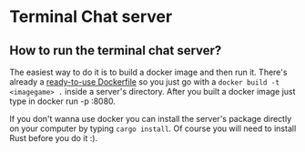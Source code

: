 # Terminal Chat server

## How to run the terminal chat server?
The easiest way to do it is to build a docker image and then run it. There's already a [ready-to-use Dockerfile](https://github.com/IDSaves/terminal-chat/blob/master/server/Dockerfile) so you just go with a `docker build -t <imagegame> .` inside a server's directory. After you built a docker image just type in docker run <imagename> -p <your port>:8080.

If you don't wanna use docker you can install the server's package directly on your computer by typing `cargo install`. Of course you will need to install Rust before you do it :).
